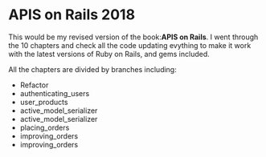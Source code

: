 
<h1>APIS on Rails 2018</h1>

<p>This would be my revised version of the book:<b>APIS on Rails</b>. I went through the 10 chapters and check all the code updating evything to make it work with the latest versions of Ruby on Rails, and gems included.</p>
<p>All the chapters are divided by branches including:<br></p>
<ul>
  <li>Refactor</li>
  <li>authenticating_users</li>
  <li>user_products</li>
  <li>active_model_serializer</li>
  <li>active_model_serializer</li>
  <li>placing_orders</li>
  <li>improving_orders</li>
  <li>improving_orders</li>
